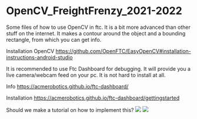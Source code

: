 # OpenCV_FreightFrenzy_2021-2022
Some files of how to use OpenCV in ftc. It is a bit more advanced than other stuff on the internet.
It makes a contour around the object and a bounding rectangle, from which you can get info.

Installation OpenCV https://github.com/OpenFTC/EasyOpenCV#installation-instructions-android-studio

It is recommended to use Ftc Dashboard for debugging. It will provide you a live camera/webcam feed on your pc. It is not hard to install at all.

Info          https://acmerobotics.github.io/ftc-dashboard/

Installation  https://acmerobotics.github.io/ftc-dashboard/gettingstarted

Should we make a tutorial on how to implement this?
[![](https://api.gh-polls.com/poll/01FZX9MWJXT7Y91QMDPPC15QJQ/yes)](https://api.gh-polls.com/poll/01FZX9MWJXT7Y91QMDPPC15QJQ/yes/vote)
[![](https://api.gh-polls.com/poll/01FZX9MWJXT7Y91QMDPPC15QJQ/no)](https://api.gh-polls.com/poll/01FZX9MWJXT7Y91QMDPPC15QJQ/no/vote)
